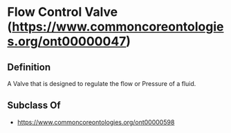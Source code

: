 # Flow Control Valve (https://www.commoncoreontologies.org/ont00000047)

## Definition
A Valve that is designed to regulate the flow or Pressure of a fluid.

## Subclass Of
- https://www.commoncoreontologies.org/ont00000598

